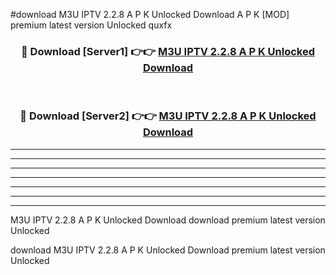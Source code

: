#download M3U IPTV 2.2.8 A P K Unlocked Download A P K [MOD] premium latest version Unlocked quxfx 



<div align="center">
<h3>🔴 Download [Server1] 👉👉 <a href="https://apkdownload-94cd0.web.app/">M3U IPTV 2.2.8 A P K Unlocked Download</a></h3><br>

<h3>🔴 Download [Server2] 👉👉 <a href="https://apkdownload-94cd0.web.app/">M3U IPTV 2.2.8 A P K Unlocked Download</a></h3>
</div>





----------------------------------------------------------

----------------------------------------------------------

----------------------------------------------------------

----------------------------------------------------------

----------------------------------------------------------

----------------------------------------------------------

----------------------------------------------------------

M3U IPTV 2.2.8 A P K Unlocked Download download premium latest version Unlocked

download M3U IPTV 2.2.8 A P K Unlocked Download premium latest version Unlocked

